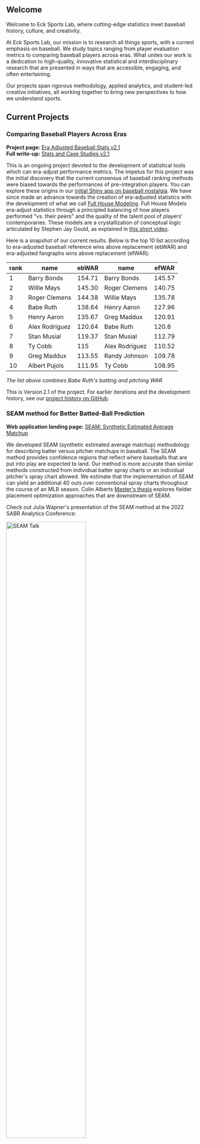 ## Welcome  

Welcome to Eck Sports Lab, where cutting-edge statistics meet baseball history, culture, and creativity.  

At Eck Sports Lab, our mission is to research all things sports, with a current emphasis on baseball. We study topics ranging from player evaluation metrics to comparing baseball players across eras. What unites our work is a dedication to high-quality, innovative statistical and interdisciplinary research that are presented in ways that are accessible, engaging, and often entertaining.  

Our projects span rigorous methodology, applied analytics, and student-led creative initiatives, all working together to bring new perspectives to how we understand sports.  


## Current Projects 

### Comparing Baseball Players Across Eras

**Project page:** [Era Adjusted Baseball Stats v2.1](https://eckeraadjustment.web.illinois.edu/)  
**Full write‑up:** [Stats and Case Studies v2.1](https://eckeraadjustment.web.illinois.edu/era_adjusted_V2.1.html)

This is an ongoing project devoted to the development of statistical tools which can era-adjust performance metrics. The impetus for this project was the initial discovery that the current consensus of baseball ranking methods were biased towards the performances of pre-integration players. You can explore these origins in our [initial Shiny app on baseball nostalgia](https://deck13.shinyapps.io/challenging_baseball_nostalgia/?_ga=2.63424943.1066016428.1662040173-852280612.1656705949). We have since made an advance towards the creation of era-adjusted statistics with the development of what we call [Full House Modeling](https://projecteuclid.org/journals/annals-of-applied-statistics/volume-19/issue-2/Comparing-baseball-players-across-eras-via-novel-Full-House-Modeling/10.1214/24-AOAS1992.short). Full House Models era-adjust statistics through a principled balancing of how players performed "vs. their peers" and the quality of the talent pool of players' contemporaries. These models are a crystallization of conceptual logic articulated by Stephen Jay Gould, as explained in [this short video](https://www.youtube.com/watch?v=BNM6ait4LOc).

Here is a snapshot of our current results. Below is the top 10 list according to era-adjusted baseball reference wins above replacement (ebWAR) and era-adjusted fangraphs wins above replacement (efWAR):

rank | name | ebWAR | name | efWAR
| -- | ------- | ---- | ------ | ---- |
1  | Barry Bonds	| 154.71 | Barry Bonds	  | 145.57
2  | Willie Mays	| 145.30 | Roger Clemens  | 140.75
3  | Roger Clemens	| 144.38 | Willie Mays	  | 135.78
4  | Babe Ruth		| 138.64 | Henry Aaron	  | 127.96
5  | Henry Aaron	| 135.67 | Greg Maddux	  | 120.91
6  | Alex Rodriguez	| 120.64 | Babe Ruth	  | 120.6
7  | Stan Musial	| 119.37 | Stan Musial	  | 112.79
8  | Ty Cobb		| 115    | Alex Rodriguez | 110.52
9  | Greg Maddux	| 113.55 | Randy Johnson  | 109.78
10 | Albert Pujols	| 111.95 | Ty Cobb	  | 108.95

*The list above combines Babe Ruth's batting and pitching WAR*

This is Version 2.1 of the project. For earlier iterations and the development history, see our [project history on GitHub](https://github.com/ecklab/era-adjustment-app-supplement).


### SEAM method for Better Batted-Ball Prediction

**Web application landing page:** [SEAM: Synthetic Estimated Average Matchup](https://seam.stat.illinois.edu/)

We developed SEAM (synthetic estimated average matchup) methodology for describing batter versus pitcher matchups in baseball. The SEAM method provides confidence regions that reflect where baseballs that are put into play are expected to land. Our method is more accurate than similar methods constructed from individual batter spray charts or an individual pitcher's spray chart allowed. We estimate that the implementation of SEAM can yield an additional 40 outs over conventional spray charts throughout the course of an MLB season. Colin Alberts [Master's thesis](https://github.com/colalb1/SEAM-Fielder-Optimization) explores fielder placement optimization approaches that are downstream of SEAM.

Check out Julia Wapner's presentation of the SEAM method at the 2022 SABR Analytics Conference:

<a href="https://www.youtube.com/watch?v=I4k79lF7O1s&ab_channel=SABRvideos">
  <img src="images/SEAMtalk.png" alt="SEAM Talk" style="width:65%; height:auto;">
</a>


### Teaching Resources

Eck Sports Lab develops open-access materials that bridge foundational concepts in statistics with contemporary research problems in sports analytics. These resources are designed for instructors to integrate directly into their own courses and for students to explore methods through tangible, data-driven, and modern examples.

Teaching vignette pages:

- [**Binomial Distribution: Comparing Baseball Players Across Eras** (Introductory)](https://ecklab.github.io/binomial-distribution-example.html)
- [**Probability Integral Transformation, Order Statistics, and Full House Modeling** (Intermediate / Advanced)](https://cran.r-project.org/web/packages/Lahman/vignettes/FHM-primer.html)


#### Binomial Distribution: Comparing Baseball Players Across Eras (Introductory)

A teaching vignette that introduces the Binomial distribution using baseball data and connects introductory probability to real-world modeling with era-adjusted WAR. This resource includes reproducible R code, data from [baseball reference](https://www.baseball-reference.com/) and the [fullhouse](https://github.com/DEck13/fullhouse) R package, and visualizations illustrating how simple probability models can reveal systematic bias in historical rankings. 

#### Probability Integral Transformation, Order Statistics, and Full House Modeling (Intermediate / Advanced)

A teaching vignette that introduces the core ideas behind Full House Modeling (FHM) and its applications to era-adjusted WAR. This resource builds intuition for the probability integral transform and the distribution of order statistics, showing how these concepts form the mathematical foundation of FHM. It includes reproducible R code, visual examples, and data from the [Lahman](https://cran.radicaldevelop.com/web/packages/Lahman/index.html) R package. 


### Featured Student Content

At Eck Sports Lab, our students are creating innovative, public-facing projects that bring our research to wider audiences. From newsletters to YouTube channels to interactive games, here are some highlights:  

#### The Era Curveball

A Substack newsletter by **Idrees Muhammad Kudaimi** featuring player profiles through the lens of era-adjusted baseball statistics obtained via Full House Modeling. It blends rigorous analysis with sharp, entertaining commentary. **[Check it out](https://eracurveball.substack.com/)**

#### DataDugout YouTube Channel

A YouTube channel by **Christopher Ye** that covers baseball broadly, with a current focus on player profiles and storytelling powered by era-adjusted baseball statistics. **[Check it out](https://www.youtube.com/@datadagoat)**

#### 2v2 Baseball Death Match

An R Shiny–based retro arcade simulation video game by **Logan Blancett**, originally inspired by a STAT 430 group project led by Aidan Glickman. The game simulates 7-inning matchups where two teams of a batter and pitcher face off, with simulator logic using Statcast data and similarity scores derived from our SEAM project. Check it out (click game artwork below to go to game):

<a href="https://loganmblancett.shinyapps.io/BaseballDeathmatch/">
  <img src="images/2V2-Baseball-Deathmatch.jpeg" alt="SEAM Talk" style="width:60%; height:auto;">
</a>




## Recent News and Events

 - **10/07/25**: Logan Blancett released version 1.0.0 of [*2v2 Baseball Death Match*](https://loganmblancett.shinyapps.io/BaseballDeathmatch/), an R Shiny–based retro arcade simulation video game.
 - **10/06/25**: Idrees Muhammad Kudaimi launched [*The Era Curveball*](https://eracurveball.substack.com/), a substack newsletter featuring player profiles through the lens of era-adjusted baseball statistics.
 - **08/22/25** and **08/24/25**: Daniel J. Eck presented a talk titled "Full House Modeling: Rethinking Fairness, Extremes, and Historical Comparison in Statistics" at, respectively, EcoSta and Saberseminar.
 - **08/21/25**: Christopher Ye uploaded a [video essay](https://www.youtube.com/watch?v=HGljhonuYGs) on Willie Stargell's under appreciated power as told through the lens of era-adjusted statistics.
 - **08/12/25**: Our era‑adjusted baseball research was featured in [*New York Times Science*](https://www.nytimes.com/2025/08/12/science/baseball-statistics-babe-bonds.html)!
 - **07/08/25**: Christopher Ye uploaded a [video essay](https://www.youtube.com/watch?v=Rb1xX6kUO84) on an under-appreciated all-time great player through the lens of era-adjusted WAR.
 - **05/29/25**: Our paper ["Comparing baseball players across eras via novel Full House Modeling"](https://projecteuclid.org/journals/annals-of-applied-statistics/volume-19/issue-2/Comparing-baseball-players-across-eras-via-novel-Full-House-Modeling/10.1214/24-AOAS1992.short) has been published at *Annals of Applied Statistics*! A [preprint version](https://www.e-publications.org/ims/submission/AOAS/user/submissionFile/64774?confirm=94cf39e4) is also available. The interdisciplinary nature of this work was highlighted by the [UIUC Statistics Department](https://stat.illinois.edu/news/2025-06-02/illinois-researchers-publish-interdisciplinary-era-adjusting-baseball-study).
 - **05/27/25**: Foolish Baseball featured our era-adjusted WAR statistic in his tour de force [video on Hank Aaron's unparalleled consistency](https://www.youtube.com/watch?v=k_3aAw5iY4k).


## Historical Milestones

 - **08/12/25**: Our era‑adjusted baseball research was featured in [*New York Times Science*](https://www.nytimes.com/2025/08/12/science/baseball-statistics-babe-bonds.html) and was on the front page of the 08/13/25 print edition!
 - **03/13/23**: Our era-adjusted methodology and interdisciplinary collaboration was [featured](https://stat.illinois.edu/news/2023-03-13/statistics-and-story-baseballs-two-languages) by the College of Liberal Arts and Sciences at University of Illinois Urbana-Champaign.
 - The Eck Sports Lab is collaborating with the Chicago Cubs on a joint undergraduate research mentorship program.


## People 

<div style="display: flex; flex-direction: column;">

<div style="display: flex; margin-bottom: 20px;">
    <img src="images/dje13.png" alt="Person 1" style="width:75px;height:75px; margin-right: 20px;">
    <p style="text-align: justify;"><a href = "https://publish.illinois.edu/danieleck/">Daniel J. Eck</a> is a Statistics professor at the University of Illinois Urbana-Champaign. He is an active researcher in baseball analytics and has recently developed a topics course devoted to <a href = "https://stat.illinois.edu/news/2022-12-19/new-statistics-course-takes-swing-baseball-analytics">Baseball Analytics</a>.</p>
</div>

<div style="display: flex; margin-bottom: 20px;">
    <img src="images/burgosjr.png" alt="Person 2" style="width:75px;height:75px; margin-right: 20px;">
    <p style="text-align: justify;"><a href = "https://history.illinois.edu/directory/profile/burgosjr">Adrian Burgos Jr.</a> is a History professor at the University of Illinois Urbana-Champaign.  He has written numerous books and articles and has taught numerous classes devoted to baseball history. Recently, Adrian served on Hall of Fame Committees which enshrined Bud Fowler, Gil Hodges, Jim Kaat, Minnie Minoso, Tony Oliva, and Buck O’Neil.</p>
</div> 

<div style="display: flex; margin-bottom: 20px;">
    <img src="images/shenyan.jpg" alt="Person 3" style="width:75px;height:75px; margin-right: 20px;">
    <p style="text-align: justify;">
        <a href="https://www.linkedin.com/in/shen-yan-87a09812b/">Shen Yan</a> 
        is currently a postdoc with Professor Bo Li in the Department of Statistics at the University of Illinois Urbana-Champaign. 
        He successfully defended his PhD dissertation on 
        <a href="https://www.ideals.illinois.edu/items/131675">Full House Methodology</a>, 
        a framework for fair cross-era comparisons in baseball and beyond. Shen plays an active role in research and advising students.
    </p>
</div>
 
<div style="display: flex; margin-bottom: 20px;">
    <img src="images/ddalpiaz.png" alt="Person 4" style="width:75px;height:75px; margin-right: 20px;">
    <p style="text-align: justify;"><a href = "https://daviddalpiaz.org/">David Dalpiaz</a> is a Computer Science professor at the University of Illinois Urbana-Champaign. He is an active researcher in baseball analytics.</p>
</div>
 
<div style="display: flex; margin-bottom: 20px;">
    <img src="images/chris_kinson.jpg" alt="Person 5" style="width:75px;height:75px; margin-right: 20px;">
    <p style="text-align: justify;"><a href = "https://chriskinson.com/">Christopher Kinson</a> is a Statistics professor at the University of Illinois Urbana-Champaign. He is an active data science educator.</p>
</div> 

<div style="display: flex; margin-bottom: 20px;">
    <img src="images/ryan_to.jpg" alt="Person 6" style="width:75px;height:75px; margin-right: 20px;">
    <p style="text-align: justify;">
        <a href="https://www.linkedin.com/in/ryan-to-23aa79221/">Ryan To</a> 
        is a Computer Science student at the University of Illinois Urbana-Champaign. 
        He is working on a baseball game simulator with the Chicago Cubs, helps facilitate lab research projects, 
        and mentors student-led content creation initiatives within the lab.
    </p>
</div>

<div style="display: flex; margin-bottom: 20px;">
    <img src="images/idrees_muhammad_kudaimi.jpg" alt="Person 7" style="width:75px;height:75px; margin-right: 20px;">
    <p style="text-align: justify;"><a href = "https://www.linkedin.com/in/idrees-muhammad-kudaimi/">Idrees Muhammad Kudaimi</a> is a Chemistry student at the University of Illinois Urbana-Champaign. He is contributing to content development for the Full House Modeling project. He launched the Era Curveball Substack newsletter.</p>
</div> 

<div style="display: flex; margin-bottom: 20px;">
    <img src="images/rohan_nakra.jpg" alt="Person 8" style="width:75px;height:75px; margin-right: 20px;">
    <p style="text-align: justify;"><a href = "https://www.linkedin.com/in/rohan-nakra-95b91431a/">Rohan Nakra</a> is an Engineering student at the University of Illinois Urbana-Champaign. He is currently working to update the SEAM project with up-to-date batted ball distributions for specific batter-pitcher matchups.  </p>
</div> 

<div style="display: flex; margin-bottom: 20px;">
    <img src="images/chistopher_ye.jpg" alt="Person 9" style="width:75px;height:75px; margin-right: 20px;">
    <p style="text-align: justify;"><a href = "https://www.linkedin.com/in/christopher-ye-22517b343/">Christopher Ye</a> is a Statistics student at the University of Illinois Urbana-Champaign. He is contributing to content development for the Full House Modeling project. Check out his <a href = "https://www.youtube.com/results?search_query=datadugout">DataDugout</a> YouTube channel. </p>
</div> 

<div style="display: flex; margin-bottom: 20px;">
    <img src="images/logan_blancett.jpg" alt="Person 10" style="width:75px;height:75px; margin-right: 20px;">
    <p style="text-align: justify;"><a href = "https://www.linkedin.com/in/logan-blancett-754336253/">Logan Blancett</a> is a Statistics student at the University of Illinois Urbana-Champaign. He is developing a Shiny-based baseball simulation game, <i>2v2 Baseball Death Match</i>, and also mentors student-led content creation projects within the lab. </p>
</div> 

</div>


## Alumni Working in Baseball

<div style="display: flex; flex-direction: column;">

<div style="display: flex; margin-bottom: 20px;">
    <img src="images/jack_banks.jpg" alt="Person 1" style="width:75px;height:75px; margin-right: 20px;">
    <p style="text-align: justify;"><a href = "https://www.linkedin.com/in/jack-banks2/">Jack C. Banks</a> (2023) is currently working as a Performance Science Analyst for the <b>New York Yankees</b>. He worked on a baseball season simulator with the Chicago Cubs. Check out his <a href = "http://jackbanks.web.illinois.edu/">website</a>.</p>
</div>

<div style="display: flex; margin-bottom: 20px;">
    <img src="images/julia_wapner.jpg" alt="Person 2" style="width:75px;height:75px; margin-right: 20px;">
    <p style="text-align: justify;"><a href = "https://www.linkedin.com/in/julia-wapner-72b418199/">Julia Wapner</a> (2022) is currently working as a Junior Data Scientist for the <b>Baltimore Orioles</b>. She helped develop the second version (current version) of the SEAM application.</p>
</div> 

<div style="display: flex; margin-bottom: 20px;">
    <img src="images/charles_young.jpg" alt="Person 3" style="width:75px;height:75px; margin-right: 20px;">
    <p style="text-align: justify;"><a href = "https://www.linkedin.com/in/charles-young-2aa709136/">Charles Young</a> (2020) is currently working as a Senior Software Engineer with the <b>Pittsburgh Pirates</b>. He helped develop the first version of the SEAM application. He created the Illini Analytics group at University of Illinois Urbana-Champaign. His collaborations with physicist and baseball expert <a href = "http://baseball.physics.illinois.edu/">Alan Nathan</a> and the UIUC baseball team were made into a <a href = "https://www.youtube.com/watch?v=mcHA385-6P0">documentary</a>.</p>
</div>   

</div> 


## Alumni 

<div style="display: flex; flex-direction: column;">

<div style="display: flex; margin-bottom: 20px;">
    <img src="images/ashrith_anumala.jpg" alt="Person 1" style="width:75px;height:75px; margin-right: 20px;">
    <p style="text-align: justify;"><a href = "https://www.linkedin.com/in/ashrithanumala/">Ashrith Anumala</a> (2025) is a Computer Science and Statistics student at the University of Illinois Urbana-Champaign. He is working on a baseball game simulator with the Chicago Cubs.</p>
</div> 

<div style="display: flex; margin-bottom: 20px;">
    <img src="images/colin_doherty.jpg" alt="Person 2" style="width:75px;height:75px; margin-right: 20px;">
    <p style="text-align: justify;"><a href = "https://www.linkedin.com/in/colinmdoherty/">Colin Doherty</a> (2025) is a Statistics student at the University of Illinois Urbana-Champaign. He is working on a baseball game simulator with the Chicago Cubs.</p>
</div> 

<div style="display: flex; margin-bottom: 20px;">
    <img src="images/zheer_wang.jpg" alt="Person 3" style="width:75px;height:75px; margin-right: 20px;">
    <p style="text-align: justify;"><a href = "https://www.linkedin.com/in/zheer-wang/">Ava (Zheer) Wang</a> (2025) is a Computer Science and Statistics student at the University of Illinois Urbana-Champaign. She developed public-facing content for the Full House Modeling project.</p>
</div> 

<div style="display: flex; margin-bottom: 20px;">
    <img src="images/mohit_singh.jpg" alt="Person 4" style="width:75px;height:75px; margin-right: 20px;">
    <p style="text-align: justify;"><a href = "https://www.linkedin.com/in/mohit-singh-5b4b351b3/">Mohit Singh</a> (2025) is a Computer Science and Statistics student at the University of Illinois Urbana-Champaign. He is developing public-facing content for the Full House Modeling project.</p>
</div> 

<div style="display: flex; margin-bottom: 20px;">
    <img src="images/colin_alberts.jpg" alt="Person 5" style="width:75px;height:75px; margin-right: 20px;">
    <p style="text-align: justify;"><a href = "https://www.linkedin.com/in/colin-alberts/">Colin Alberts</a> (2024) is a data scientist at CISCO. He was an Applied Mathematics MS student at the University of Illinois Urbana-Champaign. He completed a Master's thesis on working on fielder placement optimization. See his GitHub repo <a href = "https://github.com/colalb1/SEAM-Fielder-Optimization">here</a>.</p>
</div>

<div style="display: flex; margin-bottom: 20px;">
    <img src="images/jamin_kim.jpg" alt="Person 6" style="width:75px;height:75px; margin-right: 20px;">
    <p style="text-align: justify;"><a href = "https://www.linkedin.com/in/jamin-kim-69aa7920a/">Jamin Kim</a> (2024) is a Statistics graduate from the University of Illinois Urbana-Champaign. He worked on a baseball game simulator with the Chicago Cubs.</p>
</div> 

<div style="display: flex; margin-bottom: 20px;">
    <img src="images/aidan_glickman.jpg" alt="Person 7" style="width:75px;height:75px; margin-right: 20px;">
    <p style="text-align: justify;"><a href = "https://www.aidanglickman.com/">Aidan Glickman</a> (2023) is a Computer Science graduate from the University of Illinois Urbana-Champaign. He led a STAT 430 group that developed the initial proof of concept for our baseball video game simulator.</p>
</div> 

<div style="display: flex; margin-bottom: 20px;">
    <img src="images/fieldOdreams.png" alt="Person 8" style="width:75px;height:75px; margin-right: 20px;">
    <p style="text-align: justify;"><a href = "https://www.linkedin.com/in/michael-escobedo-76b452209/">Michael Escobedo</a> (2023) is a Statistics graduate from the University of Illinois Urbana-Champaign. He worked on a baseball season simulator with the Chicago Cubs.</p>
</div> 
 
<div style="display: flex; margin-bottom: 20px;">
    <img src="images/christian_chase.jpg" alt="Person 9" style="width:75px;height:75px; margin-right: 20px;">
    <p style="text-align: justify;"><a href = "https://www.linkedin.com/in/christian-chase/">Christian Chase Jr.</a> (2022) worked as a Player Development Intern with the Chicago White Sox. He wrote his University of Florida honors thesis on "<a href = "https://ufdcimages.uflib.ufl.edu/AA/00/08/82/59/00001/Chase_Christian_Honors_Project.pdf">Predicting situation-specific OPS in MLB</a>", and is currently a J.D. Candidate at Vanderbilt University Law School.</p>
</div>  
 
 
</div> 

<br>

([logo image credit](https://tvline.com/2022/08/12/tv-ratings-field-of-dreams-game-mlb/))


